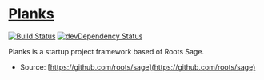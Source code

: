 # [Planks](https://tidalwave.io/planks/)
[![Build Status](https://travis-ci.org/tidal-wave/planks.svg)](https://travis-ci.org/tidal-wave/planks)
[![devDependency Status](https://david-dm.org/tidal-wave/planks/dev-status.svg)](https://david-dm.org/tidal-wave/planks#info=devDependencies)

Planks is a startup project framework based of Roots Sage.

* Source: [https://github.com/roots/sage](https://github.com/roots/sage)
